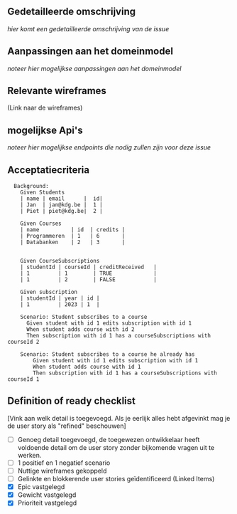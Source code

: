 ## Gedetailleerde omschrijving
_hier komt een gedetailleerde omschrijving van de issue_

## Aanpassingen aan het domeinmodel
_noteer hier mogelijkse aanpassingen aan het domeinmodel_

## Relevante wireframes
(Link naar de wireframes)

## mogelijkse Api's 
_noteer hier mogelijkse endpoints die nodig zullen zijn voor deze issue_ 

## Acceptatiecriteria
```
  Background:
    Given Students
    | name | email      |  id|
    | Jan  | jan@kdg.be |  1 |
    | Piet | piet@kdg.be|  2 |

    Given Courses
    | name          | id  | credits |
    | Programmeren  | 1   | 6       |
    | Databanken    | 2   | 3       |


    Given CourseSubscriptions
    | studentId | courseId | creditReceived   |
    | 1         | 1        | TRUE             |
    | 1         | 2        | FALSE            |

    Given subscription
    | studentId | year | id |
    | 1         | 2023 | 1  |

    Scenario: Student subscribes to a course
      Given student with id 1 edits subscription with id 1
      When student adds course with id 2
      Then subscription with id 1 has a courseSubscriptions with courseId 2

    Scenario: Student subscribes to a course he already has
        Given student with id 1 edits subscription with id 1
        When student adds course with id 1
        Then subscription with id 1 has a courseSubscriptions with courseId 1
```

## Definition of ready checklist
\[Vink aan welk detail is toegevoegd. Als je eerlijk alles hebt afgevinkt mag je de user story als "refined" beschouwen\]

- [ ] Genoeg detail toegevoegd, de toegewezen ontwikkelaar heeft voldoende detail om de user story zonder bijkomende vragen uit te werken.
- [ ] 1 positief en 1 negatief scenario
- [ ] Nuttige wireframes gekoppeld
- [ ] Gelinkte en blokkerende user stories geïdentificeerd (Linked Items)
- [x] Epic vastgelegd 
- [x] Gewicht vastgelegd
- [x] Prioriteit vastgelegd